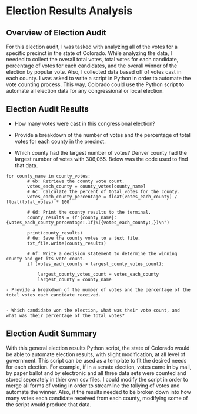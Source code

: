 # Election Results Analysis

## Overview of Election Audit

For this election audit, I was tasked with analyzing all of the votes for a specific precinct in the state of Colorado.
While analyzing the data, I needed to collect the overall total votes, total votes for each candidate, percentage of votes for each candidates,
and the overall winner of the election by popular vote.  Also, I collected data based off of votes cast in each county.  I was asked
to write a script in Python in order to automate the vote counting process. This way, Colorado could use the Python script 
to automate all election data for any congressional or local election. 
	

## Election Audit Results
- How many votes were cast in this congressional election?


- Provide a breakdown of the number of votes and the percentage of total votes for each county in the precinct.


- Which county had the largest number of votes?
Denver county had the largest number of votes with 306,055. Below was the code used to find that data.
```
for county_name in county_votes:
        # 6b: Retrieve the county vote count.
        votes_each_county = county_votes[county_name]
        # 6c: Calculate the percent of total votes for the county.
        votes_each_county_percentage = float(votes_each_county) / float(total_votes) * 100

        # 6d: Print the county results to the terminal.
        county_results = (f"{county_name}: {votes_each_county_percentage:.1f}%({votes_each_county:,})\n")

        print(county_results)
        # 6e: Save the county votes to a text file.
        txt_file.write(county_results)

        # 6f: Write a decision statement to determine the winning county and get its vote count.
        if (votes_each_county > largest_county_votes_count):

            largest_county_votes_count = votes_each_county
            largest_county = county_name
```


	- Provide a breakdown of the number of votes and the percentage of the total votes each candidate received.


	- Which candidate won the election, what was their vote count, and what was their percentage of the total votes?

## Election Audit Summary

With this general election results Python script, the state of Colorado would be able to automate election results, with slight modification,
at all level of government.  This script can be used as a template to fit the desired needs for each election.  For example, if in a senate election,
votes came in by mail, by paper ballot and by electronic and all three data sets were counted and stored seperately in thier own csv files. I
could modify the script in order to merge all forms of voting in order to streamline the tallying of votes and automate the winner. Also,
if the results needed to be broken down into how many votes each candidate received from each county, modifying some of the script would produce
that data.